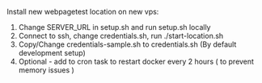 Install new webpagetest location on new vps:
  1) Change SERVER_URL in setup.sh and run setup.sh locally
  2) Connect to ssh, change credentials.sh, run ./start-location.sh
  3) Copy/Change credentials-sample.sh to credentials.sh (By default development setup) 
  3) Optional - add to cron task to restart docker every 2 hours ( to prevent memory issues )
